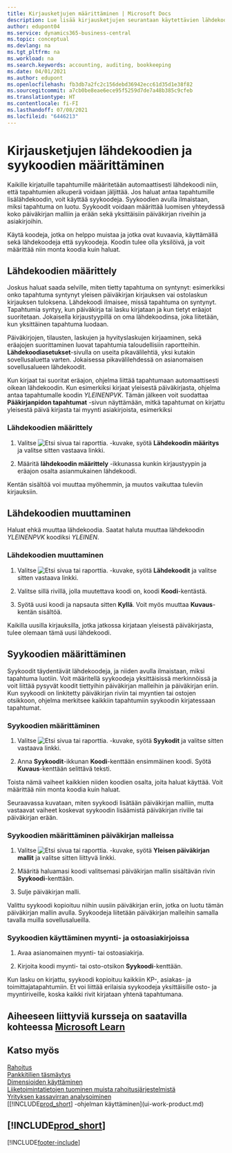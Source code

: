 ```yaml
---
title: Kirjausketjujen määrittäminen | Microsoft Docs
description: Lue lisää kirjausketjujen seurantaan käytettävien lähdekoodien ja syykoodien määrittämisestä.
author: edupont04
ms.service: dynamics365-business-central
ms.topic: conceptual
ms.devlang: na
ms.tgt_pltfrm: na
ms.workload: na
ms.search.keywords: accounting, auditing, bookkeeping
ms.date: 04/01/2021
ms.author: edupont
ms.openlocfilehash: fb3db7a2fc2c156debd36942ecc61d35d1e38f82
ms.sourcegitcommit: a7cb0be8eae6ece95f5259d7de7a48b385c9cfeb
ms.translationtype: HT
ms.contentlocale: fi-FI
ms.lasthandoff: 07/08/2021
ms.locfileid: "6446213"
---
```

# <a name="setting-up-source-codes-and-reason-codes-for-audit-trails"></a>Kirjausketjujen lähdekoodien ja syykoodien määrittäminen

Kaikille kirjatuille tapahtumille määritetään automaattisesti lähdekoodi niin, että tapahtumien alkuperä voidaan jäljittää. Jos haluat antaa tapahtumille lisälähdekoodin, voit käyttää syykoodeja. Syykoodien avulla ilmaistaan, miksi tapahtuma on luotu. Syykoodit voidaan määrittää luomisen yhteydessä koko päiväkirjan malliin ja erään sekä yksittäisiin päiväkirjan riveihin ja asiakirjoihin.  

Käytä koodeja, jotka on helppo muistaa ja jotka ovat kuvaavia, käyttämällä sekä lähdekoodeja että syykoodeja. Koodin tulee olla yksilöivä, ja voit määrittää niin monta koodia kuin haluat.

## <a name="define-source-codes"></a>Lähdekoodien määrittely

Joskus haluat saada selville, miten tietty tapahtuma on syntynyt: esimerkiksi onko tapahtuma syntynyt yleisen päiväkirjan kirjauksen vai ostolaskun kirjauksen tuloksena. Lähdekoodi ilmaisee, missä tapahtuma on syntynyt. Tapahtumia syntyy, kun päiväkirja tai lasku kirjataan ja kun tietyt eräajot suoritetaan. Jokaisella kirjaustyypillä on oma lähdekoodinsa, joka liitetään, kun yksittäinen tapahtuma luodaan.  

Päiväkirjojen, tilausten, laskujen ja hyvityslaskujen kirjaaminen, sekä eräajojen suorittaminen luovat tapahtumia taloudellisiin raportteihin. **Lähdekoodiasetukset**-sivulla on useita pikavälilehtiä, yksi kutakin sovellusaluetta varten. Jokaisessa pikavälilehdessä on asianomaisen sovellusalueen lähdekoodit.

Kun kirjaat tai suoritat eräajon, ohjelma liittää tapahtumaan automaattisesti oikean lähdekoodin. Kun esimerkiksi kirjaat yleisestä päiväkirjasta, ohjelma antaa tapahtumalle koodin *YLEINENPVK*. Tämän jälkeen voit suodattaa **Pääkirjanpidon tapahtumat** -sivun näyttämään, mitkä tapahtumat on kirjattu yleisestä päivä kirjasta tai myynti asiakirjoista, esimerkiksi

### <a name="to-define-source-codes"></a>Lähdekoodien määrittely

1. Valitse ![Etsi sivua tai raporttia.](media/ui-search/search_small.png "Etsi sivua tai raporttia -kuvake") -kuvake, syötä **Lähdekoodin määritys** ja valitse sitten vastaava linkki.  

2. Määritä **lähdekoodin määrittely** -ikkunassa kunkin kirjaustyypin ja eräajon osalta asianmukainen lähdekoodi.  

Kentän sisältöä voi muuttaa myöhemmin, ja muutos vaikuttaa tuleviin kirjauksiin.

## <a name="change-source-codes"></a>Lähdekoodien muuttaminen

Haluat ehkä muuttaa lähdekoodia. Saatat haluta muuttaa lähdekoodin *YLEINENPVK* koodiksi *YLEINEN*.

### <a name="to-change-source-codes"></a>Lähdekoodien muuttaminen

1. Valitse ![Etsi sivua tai raporttia.](media/ui-search/search_small.png "Etsi sivua tai raporttia -kuvake") -kuvake, syötä **Lähdekoodit** ja valitse sitten vastaava linkki.

2. Valitse sillä rivillä, jolla muutettava koodi on, koodi **Koodi**-kentästä.

3. Syötä uusi koodi ja napsauta sitten **Kyllä**. Voit myös muuttaa **Kuvaus**-kentän sisältöä.

Kaikilla uusilla kirjauksilla, jotka jatkossa kirjataan yleisestä päiväkirjasta, tulee olemaan tämä uusi lähdekoodi.

## <a name="define-reason-codes"></a>Syykoodien määrittäminen

Syykoodit täydentävät lähdekoodeja, ja niiden avulla ilmaistaan, miksi tapahtuma luotiin. Voit määritellä syykoodeja yksittäisissä merkinnöissä ja voit liittää pysyvät koodit tiettyihin päiväkirjan malleihin ja päiväkirjan eriin. Kun syykoodi on linkitetty päiväkirjan riviin tai myyntien tai ostojen otsikkoon, ohjelma merkitsee kaikkiin tapahtumiin syykoodin kirjatessaan tapahtumat.  

### <a name="to-set-up-reason-codes"></a>Syykoodien määrittäminen

1. Valitse ![Etsi sivua tai raporttia.](media/ui-search/search_small.png "Etsi sivua tai raporttia -kuvake")  -kuvake, syötä **Syykodit** ja valitse sitten vastaava linkki.

2. Anna **Syykoodit**-ikkunan **Koodi**-kenttään ensimmäinen koodi. Syötä **Kuvaus**-kenttään selittävä teksti.

Toista nämä vaiheet kaikkien niiden koodien osalta, joita haluat käyttää. Voit määrittää niin monta koodia kuin haluat.

Seuraavassa kuvataan, miten syykoodi lisätään päiväkirjan malliin, mutta vastaavat vaiheet koskevat syykoodin lisäämistä päiväkirjan riville tai päiväkirjan erään.  

### <a name="to-assign-reason-codes-to-journal-templates"></a>Syykoodien määrittäminen päiväkirjan malleissa

1. Valitse ![Etsi sivua tai raporttia.](media/ui-search/search_small.png "Etsi sivua tai raporttia -kuvake")  -kuvake, syötä **Yleisen päiväkirjan mallit** ja valitse sitten liittyvä linkki.

2. Määritä haluamasi koodi valitsemasi päiväkirjan mallin sisältävän rivin **Syykoodi**-kenttään.

3. Sulje päiväkirjan malli.

Valittu syykoodi kopioituu niihin uusiin päiväkirjan eriin, jotka on luotu tämän päiväkirjan mallin avulla. Syykoodeja liitetään päiväkirjan malleihin samalla tavalla muilla sovellusalueilla.

### <a name="to-use-reason-codes-on-sales-and-purchase-documents"></a>Syykoodien käyttäminen myynti- ja ostoasiakirjoissa

1. Avaa asianomainen myynti- tai ostoasiakirja.

2. Kirjoita koodi myynti- tai osto-otsikon **Syykoodi**-kenttään.

Kun lasku on kirjattu, syykoodi kopioituu kaikkiin KP-, asiakas- ja toimittajatapahtumiin. Et voi liittää erilaisia syykoodeja yksittäisille osto- ja myyntiriveille, koska kaikki rivit kirjataan yhtenä tapahtumana.

## <a name="see-related-training-at-microsoft-learn"></a>Aiheeseen liittyviä kursseja on saatavilla kohteessa [Microsoft Learn](/learn/paths/set-up-financial-management-dynamics-365-business-central/)

## <a name="see-also"></a>Katso myös

[Rahoitus](finance.md)  
[Pankkitilien täsmäytys](bank-manage-bank-accounts.md)  
[Dimensioiden käyttäminen](finance-dimensions.md)  
[Liiketoimintatietojen tuominen muista rahoitusjärjestelmistä](across-import-data-configuration-packages.md)  
[Yrityksen kassavirran analysoiminen](finance-analyze-cash-flow.md)  
[[!INCLUDE[prod_short](includes/prod_short.md)] -ohjelman käyttäminen](ui-work-product.md)  

## [!INCLUDE[prod_short](includes/free_trial_md.md)]  


[!INCLUDE[footer-include](includes/footer-banner.md)]